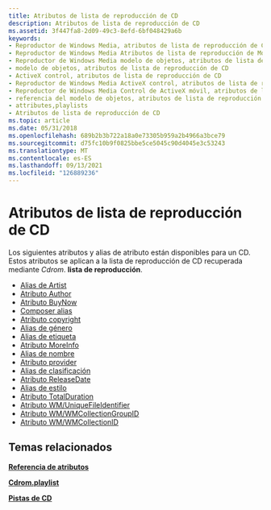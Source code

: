 ```yaml
---
title: Atributos de lista de reproducción de CD
description: Atributos de lista de reproducción de CD
ms.assetid: 3f447fa8-2d09-49c3-8efd-6bf048429a6b
keywords:
- Reproductor de Windows Media, atributos de lista de reproducción de CD
- Reproductor de Windows Media Atributos de lista de reproducción de Mobile,CD
- Reproductor de Windows Media modelo de objetos, atributos de lista de reproducción de CD
- modelo de objetos, atributos de lista de reproducción de CD
- ActiveX control, atributos de lista de reproducción de CD
- Reproductor de Windows Media ActiveX control, atributos de lista de reproducción de CD
- Reproductor de Windows Media Control de ActiveX móvil, atributos de lista de reproducción de CD
- referencia del modelo de objetos, atributos de lista de reproducción de CD
- attributes,playlists
- Atributos de lista de reproducción de CD
ms.topic: article
ms.date: 05/31/2018
ms.openlocfilehash: 689b2b3b722a18a0e73305b959a2b4966a3bce79
ms.sourcegitcommit: d75fc10b9f0825bbe5ce5045c90d4045e3c53243
ms.translationtype: MT
ms.contentlocale: es-ES
ms.lasthandoff: 09/13/2021
ms.locfileid: "126889236"
---
```

# <a name="cd-playlist-attributes"></a>Atributos de lista de reproducción de CD

Los siguientes atributos y alias de atributo están disponibles para un CD. Estos atributos se aplican a la lista de reproducción de CD recuperada mediante *Cdrom*. **lista de reproducción**.

-   [Alias de Artist](author-attribute.md)
-   [Atributo Author](author-attribute.md)
-   [Atributo BuyNow](buynow-attribute.md)
-   [Composer alias](wm-composer-attribute.md)
-   [Atributo copyright](copyright-attribute.md)
-   [Alias de género](wm-genre-attribute.md)
-   [Alias de etiqueta](wm-publisher-attribute.md)
-   [Atributo MoreInfo](moreinfo-attribute.md)
-   [Alias de nombre](title-attribute.md)
-   [Atributo provider](provider-attribute.md)
-   [Alias de clasificación](wm-providerrating-attribute.md)
-   [Atributo ReleaseDate](releasedate-attribute.md)
-   [Alias de estilo](wm-providerstyle-attribute.md)
-   [Atributo TotalDuration](totalduration-attribute.md)
-   [Atributo WM/UniqueFileIdentifier](wm-uniquefileidentifier-attribute.md)
-   [Atributo WM/WMCollectionGroupID](wm-wmcollectiongroupid-attribute.md)
-   [Atributo WM/WMCollectionID](wm-wmcollectionid-attribute.md)

## <a name="related-topics"></a>Temas relacionados

<dl> <dt>

[**Referencia de atributos**](attribute-reference.md)
</dt> <dt>

[**Cdrom.playlist**](cdrom-playlist.md)
</dt> <dt>

[**Pistas de CD**](cd-track-attributes.md)
</dt> </dl>

 

 




